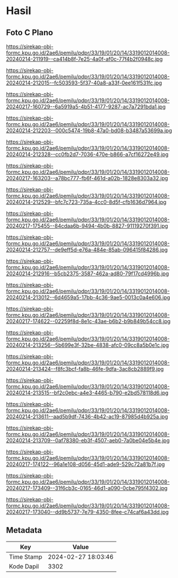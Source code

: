 # Hasil

## Foto C Plano

https://sirekap-obj-formc.kpu.go.id/2ae6/pemilu/pdpr/33/19/01/20/14/3319012014008-20240214-211919--ca414b8f-7e25-4a0f-af0c-77f4b2f0948c.jpg

https://sirekap-obj-formc.kpu.go.id/2ae6/pemilu/pdpr/33/19/01/20/14/3319012014008-20240214-212015--fc503593-5f37-40a8-a33f-0ee161f531fc.jpg

https://sirekap-obj-formc.kpu.go.id/2ae6/pemilu/pdpr/33/19/01/20/14/3319012014008-20240217-160729--6a5919a5-4b51-4177-9287-ac7a7291bda1.jpg

https://sirekap-obj-formc.kpu.go.id/2ae6/pemilu/pdpr/33/19/01/20/14/3319012014008-20240214-212203--000c5474-19b8-47a0-bd08-b3487a53699a.jpg

https://sirekap-obj-formc.kpu.go.id/2ae6/pemilu/pdpr/33/19/01/20/14/3319012014008-20240214-212328--cc0fb2d7-7036-470e-b866-a7cf16272e49.jpg

https://sirekap-obj-formc.kpu.go.id/2ae6/pemilu/pdpr/33/19/01/20/14/3319012014008-20240217-163203--a78bc777-fb6f-461d-a02b-1828e8303a32.jpg

https://sirekap-obj-formc.kpu.go.id/2ae6/pemilu/pdpr/33/19/01/20/14/3319012014008-20240214-212529--bfc7c723-735a-4cc0-8d5f-cfb1636d7964.jpg

https://sirekap-obj-formc.kpu.go.id/2ae6/pemilu/pdpr/33/19/01/20/14/3319012014008-20240217-175455--84cdaa6b-9494-4b0b-8827-91119270f391.jpg

https://sirekap-obj-formc.kpu.go.id/2ae6/pemilu/pdpr/33/19/01/20/14/3319012014008-20240214-212757--de9eff5d-e76a-484e-85ab-096415f84286.jpg

https://sirekap-obj-formc.kpu.go.id/2ae6/pemilu/pdpr/33/19/01/20/14/3319012014008-20240214-212916--b5cb2375-3587-462a-ad80-79f17cd4996b.jpg

https://sirekap-obj-formc.kpu.go.id/2ae6/pemilu/pdpr/33/19/01/20/14/3319012014008-20240214-213012--6d4659a5-17bb-4c36-9ae5-0013c0a4e606.jpg

https://sirekap-obj-formc.kpu.go.id/2ae6/pemilu/pdpr/33/19/01/20/14/3319012014008-20240217-174622--02259f8d-8e1c-43ae-b6b2-b9b849b54cc8.jpg

https://sirekap-obj-formc.kpu.go.id/2ae6/pemilu/pdpr/33/19/01/20/14/3319012014008-20240214-213256--5b699e3f-32be-4838-afc0-09cc8a5b0e1c.jpg

https://sirekap-obj-formc.kpu.go.id/2ae6/pemilu/pdpr/33/19/01/20/14/3319012014008-20240214-213424--f8fc3bcf-fa8b-46fe-9dfa-3ac8cb2889f9.jpg

https://sirekap-obj-formc.kpu.go.id/2ae6/pemilu/pdpr/33/19/01/20/14/3319012014008-20240214-213515--bf2c0ebc-a4e3-4465-b790-e2bd578118d6.jpg

https://sirekap-obj-formc.kpu.go.id/2ae6/pemilu/pdpr/33/19/01/20/14/3319012014008-20240214-213611--aad5b9df-7436-4b42-ac19-87985d4b925a.jpg

https://sirekap-obj-formc.kpu.go.id/2ae6/pemilu/pdpr/33/19/01/20/14/3319012014008-20240214-213709--0af78380-eb3f-4507-aeb0-7a0be04e5b4e.jpg

https://sirekap-obj-formc.kpu.go.id/2ae6/pemilu/pdpr/33/19/01/20/14/3319012014008-20240217-174122--96a1e108-d056-45d1-ade9-529c72a81b7f.jpg

https://sirekap-obj-formc.kpu.go.id/2ae6/pemilu/pdpr/33/19/01/20/14/3319012014008-20240217-173409--31f6cb3c-0165-46d1-a090-0cbe795f4302.jpg

https://sirekap-obj-formc.kpu.go.id/2ae6/pemilu/pdpr/33/19/01/20/14/3319012014008-20240217-173040--dd9b5737-7e79-4350-8fee-c74caf6a43dd.jpg


## Metadata

| Key        | Value               |
| ---------- | ------------------- |
| Time Stamp | 2024-02-27 18:03:46 |
| Kode Dapil | 3302                |



